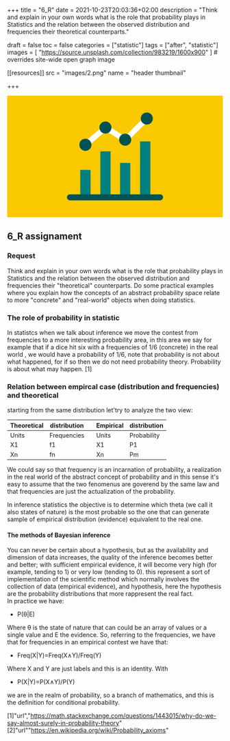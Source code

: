 +++
title = "6_R"
date = 2021-10-23T20:03:36+02:00
description = "Think and explain in your own words what is the role that probability plays in Statistics and the relation between the observed distribution and frequencies their theoretical counterparts."


draft = false
toc = false
categories = ["statistic"]
tags = ["after", "statistic"]
images = [
  "https://source.unsplash.com/collection/983219/1600x900"
] # overrides site-wide open graph image

[[resources]]
  src = "images/2.png"
  name = "header thumbnail"

+++

![header](images/2.png)

## 6_R assignament

### Request

Think and explain in your own words what is the role that probability plays in Statistics and the relation between the observed distribution and frequencies their "theoretical" counterparts. Do some practical examples where you explain how the concepts of an abstract probability space relate to more "concrete" and "real-world" objects when doing statistics.


### The role of probability in statistic 
In statistcs when we  talk about inference we move the  contest from frequencies  to a more interesting probability area, in this area we say for example that
if a dice hit six with a frequencies of 1/6 (concrete) in the real world , we would have a probability of 1/6, note that probability is not about what happened, for if so then we do not need probability theory. Probability is about what may happen. [1]



### Relation between empircal case (distribution and frequencies) and theoretical
starting from  the same distribution let'try to analyze the two view:

 | Theoretical | distribution |   | Empirical | distribution |
 |-------------|--------------|---|-----------|--------------|
 | Units       | Frequencies  |   | Units     | Probability  |
 | X1          | f1           |   | X1        | P1           |
 | Xn          | fn           |   | Xn        | Pm           |

We could say so that frequency is an incarnation of probability, a realization in the real world of the abstract concept of probability and in this sense it's easy to assume that the two fenomenus are goverend by the same law and that frequencies are just the actualization of the probability.
 
 In inference statistics the objective is to determine which theta (we call it also states of nature) is the most probable so the one  that can generate  sample of empirical distribution (evidence) equivalent to the real one.
 
#### The methods of Bayesian inference 
You can never be certain about a hypothesis, but as the availability and dimension of  data increases, the quality of the inference becomes better and better; with sufficient empirical evidence, it will become very high (for example, tending to 1) or very low (tending to 0). this represent a sort of implementation of the scientific method  which normally involves the collection of data (empirical evidence), and hypothesis, here the hypothesis are the probability distributions that more rappresent the real fact.  
In practice we have:


- P(θ|E)
 
Where θ is the state of nature that can could be an array of values or a single value and E the evidence.
So, referring to the frequencies, we have that for frequencies in an empirical contest we have that:
 - Freq(X|Y)=Freq(X∧Y)/Freq(Y)
 
Where X and Y are just labels and this is an identity. With
 - P(X|Y)=P(X∧Y)/P(Y)
 
we are in the realm of probability, so a branch of mathematics, and this is the definition for conditional probability.



















[1]"url","https://math.stackexchange.com/questions/1443015/why-do-we-say-almost-surely-in-probability-theory"
[2]"url""https://en.wikipedia.org/wiki/Probability_axioms"
